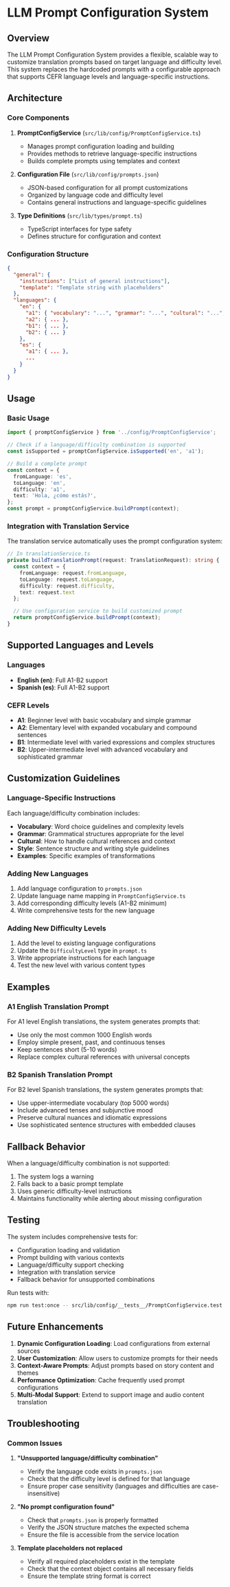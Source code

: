 # LLM Prompt Configuration System

## Overview

The LLM Prompt Configuration System provides a flexible, scalable way to customize translation prompts based on target language and difficulty level. This system replaces the hardcoded prompts with a configurable approach that supports CEFR language levels and language-specific instructions.

## Architecture

### Core Components

1. **PromptConfigService** (`src/lib/config/PromptConfigService.ts`)
   - Manages prompt configuration loading and building
   - Provides methods to retrieve language-specific instructions
   - Builds complete prompts using templates and context

2. **Configuration File** (`src/lib/config/prompts.json`)
   - JSON-based configuration for all prompt customizations
   - Organized by language code and difficulty level
   - Contains general instructions and language-specific guidelines

3. **Type Definitions** (`src/lib/types/prompt.ts`)
   - TypeScript interfaces for type safety
   - Defines structure for configuration and context

### Configuration Structure

```json
{
  "general": {
    "instructions": ["List of general instructions"],
    "template": "Template string with placeholders"
  },
  "languages": {
    "en": {
      "a1": { "vocabulary": "...", "grammar": "...", "cultural": "...", "style": "...", "examples": "..." },
      "a2": { ... },
      "b1": { ... },
      "b2": { ... }
    },
    "es": {
      "a1": { ... },
      ...
    }
  }
}
```

## Usage

### Basic Usage

```typescript
import { promptConfigService } from '../config/PromptConfigService';

// Check if a language/difficulty combination is supported
const isSupported = promptConfigService.isSupported('en', 'a1');

// Build a complete prompt
const context = {
  fromLanguage: 'es',
  toLanguage: 'en',
  difficulty: 'a1',
  text: 'Hola, ¿cómo estás?',
};
const prompt = promptConfigService.buildPrompt(context);
```

### Integration with Translation Service

The translation service automatically uses the prompt configuration system:

```typescript
// In translationService.ts
private buildTranslationPrompt(request: TranslationRequest): string {
  const context = {
    fromLanguage: request.fromLanguage,
    toLanguage: request.toLanguage,
    difficulty: request.difficulty,
    text: request.text
  };

  // Use configuration service to build customized prompt
  return promptConfigService.buildPrompt(context);
}
```

## Supported Languages and Levels

### Languages

- **English (en)**: Full A1-B2 support
- **Spanish (es)**: Full A1-B2 support

### CEFR Levels

- **A1**: Beginner level with basic vocabulary and simple grammar
- **A2**: Elementary level with expanded vocabulary and compound sentences
- **B1**: Intermediate level with varied expressions and complex structures
- **B2**: Upper-intermediate level with advanced vocabulary and sophisticated grammar

## Customization Guidelines

### Language-Specific Instructions

Each language/difficulty combination includes:

- **Vocabulary**: Word choice guidelines and complexity levels
- **Grammar**: Grammatical structures appropriate for the level
- **Cultural**: How to handle cultural references and context
- **Style**: Sentence structure and writing style guidelines
- **Examples**: Specific examples of transformations

### Adding New Languages

1. Add language configuration to `prompts.json`
2. Update language name mapping in `PromptConfigService.ts`
3. Add corresponding difficulty levels (A1-B2 minimum)
4. Write comprehensive tests for the new language

### Adding New Difficulty Levels

1. Add the level to existing language configurations
2. Update the `DifficultyLevel` type in `prompt.ts`
3. Write appropriate instructions for each language
4. Test the new level with various content types

## Examples

### A1 English Translation Prompt

For A1 level English translations, the system generates prompts that:

- Use only the most common 1000 English words
- Employ simple present, past, and continuous tenses
- Keep sentences short (5-10 words)
- Replace complex cultural references with universal concepts

### B2 Spanish Translation Prompt

For B2 level Spanish translations, the system generates prompts that:

- Use upper-intermediate vocabulary (top 5000 words)
- Include advanced tenses and subjunctive mood
- Preserve cultural nuances and idiomatic expressions
- Use sophisticated sentence structures with embedded clauses

## Fallback Behavior

When a language/difficulty combination is not supported:

1. The system logs a warning
2. Falls back to a basic prompt template
3. Uses generic difficulty-level instructions
4. Maintains functionality while alerting about missing configuration

## Testing

The system includes comprehensive tests for:

- Configuration loading and validation
- Prompt building with various contexts
- Language/difficulty support checking
- Integration with translation service
- Fallback behavior for unsupported combinations

Run tests with:

```bash
npm run test:once -- src/lib/config/__tests__/PromptConfigService.test.ts
```

## Future Enhancements

1. **Dynamic Configuration Loading**: Load configurations from external sources
2. **User Customization**: Allow users to customize prompts for their needs
3. **Context-Aware Prompts**: Adjust prompts based on story content and themes
4. **Performance Optimization**: Cache frequently used prompt configurations
5. **Multi-Modal Support**: Extend to support image and audio content translation

## Troubleshooting

### Common Issues

1. **"Unsupported language/difficulty combination"**
   - Verify the language code exists in `prompts.json`
   - Check that the difficulty level is defined for that language
   - Ensure proper case sensitivity (languages and difficulties are case-insensitive)

2. **"No prompt configuration found"**
   - Check that `prompts.json` is properly formatted
   - Verify the JSON structure matches the expected schema
   - Ensure the file is accessible from the service location

3. **Template placeholders not replaced**
   - Verify all required placeholders exist in the template
   - Check that the context object contains all necessary fields
   - Ensure the template string format is correct
